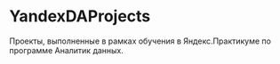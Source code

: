 # YandexDAProjects
Проекты, выполненные в рамках обучения в Яндекс.Практикуме по программе Аналитик данных.
